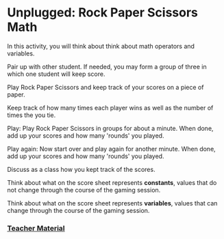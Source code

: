 # Unplugged: Rock Paper Scissors Math

In this activity, you will think about think about math operators and variables.

Pair up with other student. If needed, you may form a group of three in which one student will keep score.

Play Rock Paper Scissors and keep track of your scores on a piece of paper.

Keep track of how many times each player wins as well as the number of times the you tie.

Play: Play Rock Paper Scissors in groups for about a minute. When done, add up your scores and how many 'rounds' you played.

Play again: Now start over and play again for another minute. When done, add up your scores and how many 'rounds' you played.

Discuss as a class how you kept track of the scores.

Think about what on the score sheet represents **constants**, values that do not change through the course of the gaming session.

Think about what on the score sheet represents **variables**, values that can change through the course of the gaming session.

### [Teacher Material](/courses/csintro/about/teachers)
